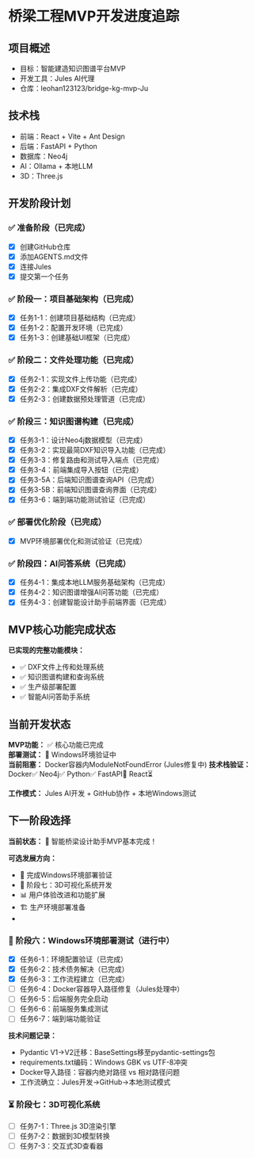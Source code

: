 # 桥梁工程MVP开发进度追踪

## 项目概述
- 目标：智能建造知识图谱平台MVP
- 开发工具：Jules AI代理
- 仓库：leohan123123/bridge-kg-mvp-Ju

## 技术栈
- 前端：React + Vite + Ant Design
- 后端：FastAPI + Python
- 数据库：Neo4j
- AI：Ollama + 本地LLM
- 3D：Three.js

## 开发阶段计划

### ✅ 准备阶段（已完成）
- [x] 创建GitHub仓库
- [x] 添加AGENTS.md文件
- [x] 连接Jules
- [x] 提交第一个任务

### ✅ 阶段一：项目基础架构（已完成）
- [x] 任务1-1：创建项目基础结构（已完成）
- [x] 任务1-2：配置开发环境（已完成）
- [x] 任务1-3：创建基础UI框架（已完成）

### ✅ 阶段二：文件处理功能（已完成）
- [x] 任务2-1：实现文件上传功能（已完成）
- [x] 任务2-2：集成DXF文件解析（已完成）
- [x] 任务2-3：创建数据预处理管道（已完成）

### ✅ 阶段三：知识图谱构建（已完成）
- [x] 任务3-1：设计Neo4j数据模型（已完成）
- [x] 任务3-2：实现最简DXF知识导入功能（已完成）
- [x] 任务3-3：修复路由和测试导入端点（已完成）
- [x] 任务3-4：前端集成导入按钮（已完成）
- [x] 任务3-5A：后端知识图谱查询API（已完成）
- [x] 任务3-5B：前端知识图谱查询界面（已完成）
- [x] 任务3-6：端到端功能测试验证（已完成）

### ✅ 部署优化阶段（已完成）
- [x] MVP环境部署优化和测试验证（已完成）

### ✅ 阶段四：AI问答系统（已完成）
- [x] 任务4-1：集成本地LLM服务基础架构（已完成）
- [x] 任务4-2：知识图谱增强AI问答功能（已完成）
- [x] 任务4-3：创建智能设计助手前端界面（已完成）

## MVP核心功能完成状态
**已实现的完整功能模块：**
- ✅ DXF文件上传和处理系统
- ✅ 知识图谱构建和查询系统  
- ✅ 生产级部署配置
- ✅ 智能AI问答助手系统

## 当前开发状态
**MVP功能：** ✅ 核心功能已完成  
**部署测试：** 🔧 Windows环境验证中  
**当前阻塞：** Docker容器内ModuleNotFoundError (Jules修复中)
**技术栈验证：** Docker✅ Neo4j✅ Python✅ FastAPI🔧 React⏳

**工作模式：** Jules AI开发 + GitHub协作 + 本地Windows测试

## 下一阶段选择
**当前状态：** 🎯 智能桥梁设计助手MVP基本完成！

**可选发展方向：**
- 🔧 完成Windows环境部署验证
- 🚀 阶段七：3D可视化系统开发
- 📊 用户体验改进和功能扩展
- 🏗️ 生产环境部署准备
- 
### 🔧 阶段六：Windows环境部署测试（进行中）
- [x] 任务6-1：环境配置验证（已完成）
- [x] 任务6-2：技术债务解决（已完成） 
- [x] 任务6-3：工作流程建立（已完成）
- [ ] 任务6-4：Docker容器导入路径修复（Jules处理中）
- [ ] 任务6-5：后端服务完全启动
- [ ] 任务6-6：前端服务集成测试
- [ ] 任务6-7：端到端功能验证

**技术问题记录：**
- Pydantic V1→V2迁移：BaseSettings移至pydantic-settings包
- requirements.txt编码：Windows GBK vs UTF-8冲突
- Docker导入路径：容器内绝对路径 vs 相对路径问题
- 工作流确立：Jules开发→GitHub→本地测试模式

### ⏳ 阶段七：3D可视化系统
- [ ] 任务7-1：Three.js 3D渲染引擎
- [ ] 任务7-2：数据到3D模型转换
- [ ] 任务7-3：交互式3D查看器
